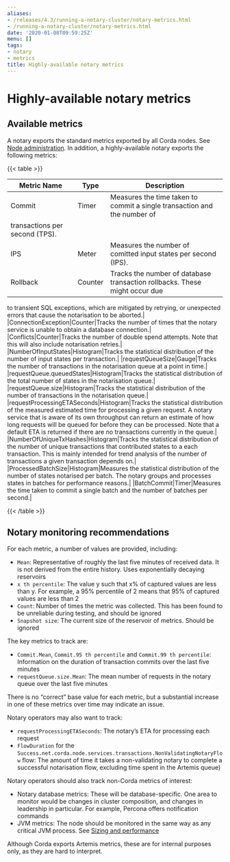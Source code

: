 ```yaml
---
aliases:
- /releases/4.3/running-a-notary-cluster/notary-metrics.html
- /running-a-notary-cluster/notary-metrics.html
date: '2020-01-08T09:59:25Z'
menu: []
tags:
- notary
- metrics
title: Highly-available notary metrics
---
```



# Highly-available notary metrics


## Available metrics

A notary exports the standard metrics exported by all Corda nodes. See [Node administration](../node-administration.md). In addition, a
highly-available notary exports the following metrics:


{{< table >}}

|Metric Name|Type|Description|
|-----------------------------|-----------|------------------------------------------------------------------------------|
|Commit|Timer|Measures the time taken to commit a single transaction and the number of
transactions per second (TPS).|
|IPS|Meter|Measures the number of comitted input states per second (IPS).|
|Rollback|Counter|Tracks the number of database transaction rollbacks. These might occur due
to transient SQL exceptions, which are mitigated by retrying, or unexpected
errors that cause the notarisation to be aborted.|
|ConnectionException|Counter|Tracks the number of times that the notary service is unable to obtain a
database connection.|
|Conflicts|Counter|Tracks the number of double spend attempts. Note that this will also include
notarisation retries.|
|NumberOfInputStates|Histogram|Tracks the statistical distribution of the number of input states per
transaction.|
|requestQueueSize|Gauge|Tracks the number of transactions in the notarisation queue at a point in
time.|
|requestQueue.queuedStates|Histogram|Tracks the statistical distribution of the total number of states in the
notarisation queue.|
|requestQueue.size|Histogram|Tracks the statistical distribution of the number of transactions in the
notarisation queue.|
|requestProcessingETASeconds|Histogram|Tracks the statistical distribution of the measured estimated time for
processing a given request. A notary service that is aware of its own
throughput can return an estimate of how long requests will be queued for
before they can be processed. Note that a default ETA is returned if there
are no transactions currently in the queue.|
|NumberOfUniqueTxHashes|Histogram|Tracks the statistical distribution of the number of unique transactions
that contributed states to a each transaction. This is mainly intended for
trend analysis of the number of transactions a given transaction depends on.|
|ProcessedBatchSize|Histogram|Measures the statistical distribution of the number of states notarised per
batch. The notary groups and processes states in batches for performance
reasons.|
|BatchCommit|Timer|Measures the time taken to commit a single batch and the number of batches
per second.|

{{< /table >}}


## Notary monitoring recommendations

For each metric, a number of values are provided, including:


* `Mean`: Representative of roughly the last five minutes of received data. It is not derived from the entire
history. Uses exponentially decaying reservoirs
* `x th percentile`: The value y such that x% of captured values are less than y. For example, a 95% percentile of 2
means that 95% of captured values are less than 2
* `Count`: Number of times the metric was collected. This has been found to be unreliable during testing, and should
be ignored
* `Snapshot size`: The current size of the reservoir of metrics. Should be ignored

The key metrics to track are:


* `Commit.Mean`, `Commit.95 th percentile` and `Commit.99 th percentile`: Information on the duration of
transaction commits over the last five minutes
* `requestQueue.size.Mean`: The mean number of requests in the notary queue over the last five minutes

There is no “correct” base value for each metric, but a substantial increase in one of these metrics over time may
indicate an issue.

Notary operators may also want to track:


* `requestProcessingETASeconds`: The notary’s ETA for processing each request
* `FlowDuration` for the `Success.net.corda.node.services.transactions.NonValidatingNotaryFlow` flow: The amount
of time it takes a non-validating notary to complete a successful notarisation flow, excluding time spent in the
Artemis queue)

Notary operators should also track non-Corda metrics of interest:


* Notary database metrics: These will be database-specific. One area to monitor would be changes in cluster
composition, and changes in leadership in particular. For example, Percona offers notification commands
* JVM metrics: The node should be monitored in the same way as any critical JVM process. See
[Sizing and performance](../sizing-and-performance.md)

Although Corda exports Artemis metrics, these are for internal purposes only, as they are hard to interpret.


